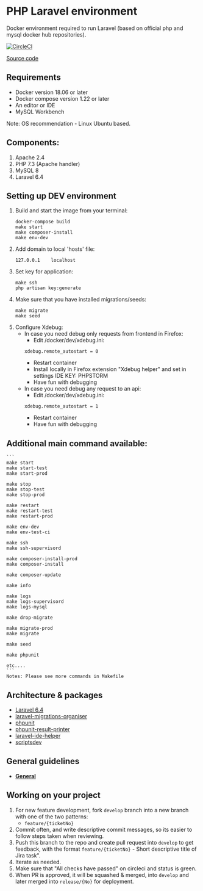 # PHP Laravel environment
Docker environment required to run Laravel (based on official php and mysql docker hub repositories).

[![CircleCI](https://circleci.com/gh/dimadeush/docker-apache-php-laravel.svg?style=svg)](https://circleci.com/gh/dimadeush/docker-apache-php-laravel)

[Source code](https://github.com/dimadeush/docker-apache-php-laravel.git)

## Requirements
* Docker version 18.06 or later
* Docker compose version 1.22 or later
* An editor or IDE
* MySQL Workbench

Note: OS recommendation - Linux Ubuntu based.

## Components:
1. Apache 2.4
2. PHP 7.3 (Apache handler)
3. MySQL 8
4. Laravel 6.4

## Setting up DEV environment
1. Build and start the image from your terminal:
    ```
    docker-compose build
    make start
    make composer-install
    make env-dev
    ```
2. Add domain to local 'hosts' file:
    ```
    127.0.0.1    localhost
    ```
3. Set key for application:
    ```
    make ssh
    php artisan key:generate
    ```
4. Make sure that you have installed migrations/seeds:
    ```
    make migrate
    make seed
    ```
5. Configure Xdebug:
    - In case you need debug only requests from frontend in Firefox:
        * Edit /docker/dev/xdebug.ini:
        ```
        xdebug.remote_autostart = 0
        ```
        * Restart container
        * Install locally in Firefox extension "Xdebug helper" and set in settings IDE KEY: PHPSTORM
        * Have fun with debugging
    - In case you need debug any request to an api:
        * Edit /docker/dev/xdebug.ini:
        ```
        xdebug.remote_autostart = 1
        ```
        * Restart container
        * Have fun with debugging

## Additional main command available:
    ```
    make start
    make start-test
    make start-prod
    
    make stop
    make stop-test
    make stop-prod
    
    make restart
    make restart-test
    make restart-prod
    
    make env-dev
    make env-test-ci
    
    make ssh
    make ssh-supervisord
    
    make composer-install-prod
    make composer-install
    
    make composer-update
    
    make info
    
    make logs
    make logs-supervisord
    make logs-mysql
    
    make drop-migrate
    
    make migrate-prod
    make migrate
    
    make seed
    
    make phpunit
    
    etc....
    ```
    Notes: Please see more commands in Makefile

## Architecture & packages
* [Laravel 6.4](https://laravel.com)
* [laravel-migrations-organiser](https://github.com/JayBizzle/Laravel-Migrations-Organiser)
* [phpunit](https://phpunit.de/)
* [phpunit-result-printer](https://github.com/mikeerickson/phpunit-pretty-result-printer)
* [laravel-ide-helper](https://github.com/barryvdh/laravel-ide-helper)
* [scriptsdev](https://github.com/neronmoon/scriptsdev)

## General guidelines
* **[General](docs/general.md)**

## Working on your project
1. For new feature development, fork `develop` branch into a new branch with one of the two patterns:
    * `feature/{ticketNo}`
2. Commit often, and write descriptive commit messages, so its easier to follow steps taken when reviewing.
3. Push this branch to the repo and create pull request into `develop` to get feedback, with the format `feature/{ticketNo}` - Short descriptive title of Jira task".
4. Iterate as needed.
5. Make sure that "All checks have passed" on circleci and status is green.
6. When PR is approved, it will be squashed & merged, into `develop` and later merged into `release/{No}` for deployment.
